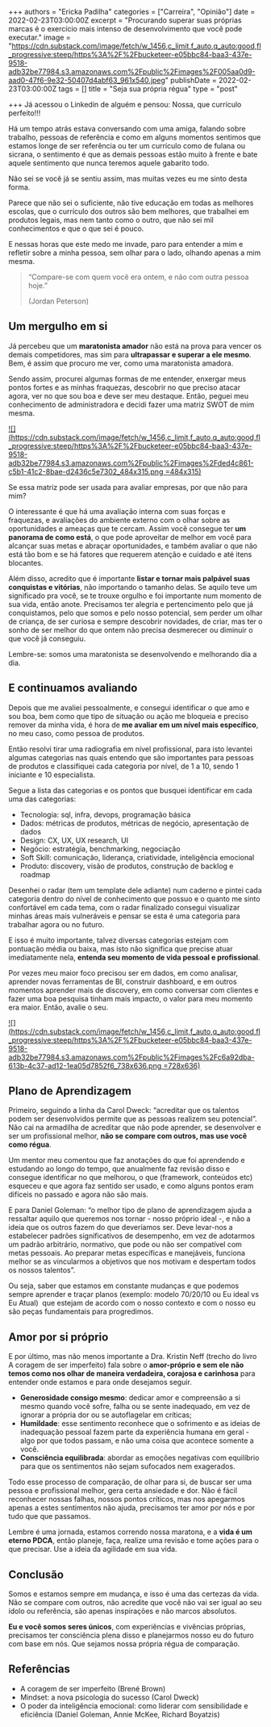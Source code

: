 +++
authors = "Ericka Padilha"
categories = ["Carreira", "Opinião"]
date = 2022-02-23T03:00:00Z
excerpt = "Procurando superar suas próprias marcas é o exercício mais intenso de desenvolvimento que você pode executar."
image = "https://cdn.substack.com/image/fetch/w_1456,c_limit,f_auto,q_auto:good,fl_progressive:steep/https%3A%2F%2Fbucketeer-e05bbc84-baa3-437e-9518-adb32be77984.s3.amazonaws.com%2Fpublic%2Fimages%2F005aa0d9-aad0-47f6-9e32-50407d4abf63_961x540.jpeg"
publishDate = 2022-02-23T03:00:00Z
tags = []
title = "Seja sua própria régua"
type = "post"

+++
Já acessou o Linkedin de alguém e pensou: Nossa, que currículo perfeito!!!

Há um tempo atrás estava conversando com uma amiga, falando sobre trabalho, pessoas de referência e como em alguns momentos sentimos que estamos longe de ser referência ou ter um currículo como de fulana ou sicrana, o sentimento é que as demais pessoas estão muito à frente e bate aquele sentimento que nunca teremos aquele gabarito todo.

Não sei se você já se sentiu assim, mas muitas vezes eu me sinto desta forma. 

Parece que não sei o suficiente, não tive educação em todas as melhores escolas, que o currículo dos outros são bem melhores, que trabalhei em produtos legais, mas nem tanto como o outro, que não sei mil conhecimentos e que o que sei é pouco.

E nessas horas que este medo me invade, paro para entender a mim e refletir sobre a minha pessoa, sem olhar para o lado, olhando apenas a mim mesma.

> “Compare-se com quem você era ontem, e não com outra pessoa hoje.”  
>
> (Jordan Peterson)

## Um mergulho em si

Já percebeu que um **maratonista amador** não está na prova para vencer os demais competidores, mas sim para **ultrapassar e superar a ele mesmo**. Bem, é assim que procuro me ver, como uma maratonista amadora.

Sendo assim, procurei algumas formas de me entender, enxergar meus pontos fortes e as minhas fraquezas, descobrir no que preciso atacar agora, ver no que sou boa e deve ser meu destaque. Então, peguei meu conhecimento de administradora e decidi fazer uma matriz SWOT de mim mesma.

[![](https://cdn.substack.com/image/fetch/w_1456,c_limit,f_auto,q_auto:good,fl_progressive:steep/https%3A%2F%2Fbucketeer-e05bbc84-baa3-437e-9518-adb32be77984.s3.amazonaws.com%2Fpublic%2Fimages%2Fded4c861-c5b1-41c2-8bae-d2436c5e7302_484x315.png =484x315)](https://cdn.substack.com/image/fetch/f_auto,q_auto:good,fl_progressive:steep/https%3A%2F%2Fbucketeer-e05bbc84-baa3-437e-9518-adb32be77984.s3.amazonaws.com%2Fpublic%2Fimages%2Fded4c861-c5b1-41c2-8bae-d2436c5e7302_484x315.png)

Se essa matriz pode ser usada para avaliar empresas, por que não para mim?

O interessante é que há uma avaliação interna com suas forças e fraquezas, e avaliações do ambiente externo com o olhar sobre as oportunidades e ameaças que te cercam. Assim você consegue ter **um panorama de como está**, o que pode aproveitar de melhor em você para alcançar suas metas e abraçar oportunidades, e também avaliar o que não está tão bom e se há fatores que requerem atenção e cuidado e até itens blocantes.

Além disso, acredito que é importante **listar e tornar mais palpável suas conquistas e vitórias**, não importando o tamanho delas. Se aquilo teve um significado pra você, se te trouxe orgulho e foi importante num momento de sua vida, então anote. Precisamos ter alegria e pertencimento pelo que já conquistamos, pelo que somos e pelo nosso potencial, sem perder um olhar de criança, de ser curiosa e sempre descobrir novidades, de criar, mas ter o sonho de ser melhor do que ontem não precisa desmerecer ou diminuir o que você já conseguiu.

Lembre-se: somos uma maratonista se desenvolvendo e melhorando dia a dia.

## E continuamos avaliando

Depois que me avaliei pessoalmente, e consegui identificar o que amo e sou boa, bem como que tipo de situação ou ação me bloqueia e preciso remover da minha vida, é hora de **me avaliar em um nível mais específico**, no meu caso, como pessoa de produtos.

Então resolvi tirar uma radiografia em nível profissional, para isto levantei algumas categorias nas quais entendo que são importantes para pessoas de produtos e classifiquei cada categoria por nível, de 1 a 10, sendo 1 iniciante e 10 especialista.

Segue a lista das categorias e os pontos que busquei identificar em cada uma das categorias:

* Tecnologia: sql, infra, devops, programação básica
* Dados: métricas de produtos, métricas de negócio, apresentação de dados
* Design: CX, UX, UX research, UI
* Negócio: estratégia, benchmarking, negociação
* Soft Skill: comunicação, liderança, criatividade, inteligência emocional
* Produto: discovery, visão de produtos, construção de backlog e roadmap

Desenhei o radar (tem um template dele adiante) num caderno e pintei cada categoria dentro do nível de conhecimento que possuo e o quanto me sinto confortável em cada tema, com o radar finalizado consegui visualizar minhas áreas mais vulneráveis e pensar se esta é uma categoria para trabalhar agora ou no futuro.

E isso é muito importante, talvez diversas categorias estejam com pontuação média ou baixa, mas isto não significa que precise atuar imediatamente nela, **entenda seu momento de vida pessoal e profissional**.

Por vezes meu maior foco precisou ser em dados, em como analisar, aprender novas ferramentas de BI, construir dashboard, e em outros momentos aprender mais de discovery, em como conversar com clientes e fazer uma boa pesquisa tinham mais impacto, o valor para meu momento era maior. Então, avalie o seu.

[![](https://cdn.substack.com/image/fetch/w_1456,c_limit,f_auto,q_auto:good,fl_progressive:steep/https%3A%2F%2Fbucketeer-e05bbc84-baa3-437e-9518-adb32be77984.s3.amazonaws.com%2Fpublic%2Fimages%2Fc6a92dba-613b-4c37-ad12-1ea05d7852f6_738x636.png =728x636)](https://cdn.substack.com/image/fetch/f_auto,q_auto:good,fl_progressive:steep/https%3A%2F%2Fbucketeer-e05bbc84-baa3-437e-9518-adb32be77984.s3.amazonaws.com%2Fpublic%2Fimages%2Fc6a92dba-613b-4c37-ad12-1ea05d7852f6_738x636.png)

## Plano de Aprendizagem

Primeiro, seguindo a linha da Carol Dweck: “acreditar que os talentos podem ser desenvolvidos permite que as pessoas realizem seu potencial”. Não cai na armadilha de acreditar que não pode aprender, se desenvolver e ser um profissional melhor, **não se compare com outros, mas use você como régua**.

Um mentor meu comentou que faz anotações do que foi aprendendo e estudando ao longo do tempo, que anualmente faz revisão disso e consegue identificar no que melhorou, o que (framework, conteúdos etc) esqueceu e que agora faz sentido ser usado, e como alguns pontos eram difíceis no passado e agora não são mais.

E para Daniel Goleman: “o melhor tipo de plano de aprendizagem ajuda a ressaltar aquilo que queremos nos tornar - nosso próprio ideal -, e não a ideia que os outros fazem do que deveríamos ser. Deve levar-nos a estabelecer padrões significativos de desempenho, em vez de adotarmos um padrão arbitrário, normativo, que pode ou não ser compatível com metas pessoais. Ao preparar metas específicas e manejáveis, funciona melhor se as vincularmos a objetivos que nos motivam e despertam todos os nossos talentos”.

Ou seja, saber que estamos em constante mudanças e que podemos sempre aprender e traçar planos (exemplo: modelo 70/20/10 ou Eu ideal vs Eu Atual)  que estejam de acordo com o nosso contexto e com o nosso eu são peças fundamentais para progredimos.

## Amor por si próprio

E por último, mas não menos importante a Dra. Kristin Neff (trecho do livro A coragem de ser imperfeito) fala sobre o **amor-próprio e sem ele não temos como nos olhar de maneira verdadeira, corajosa e carinhosa** para entender onde estamos e para onde desejamos seguir. 

* **Generosidade consigo mesmo**: dedicar amor e compreensão a si mesmo quando você sofre, falha ou se sente inadequado, em vez de ignorar a própria dor ou se autoflagelar em críticas;
* **Humildade**: esse sentimento reconhece que o sofrimento e as ideias de inadequação pessoal fazem parte da experiência humana em geral - algo por que todos passam, e não uma coisa que acontece somente a você.
* **Consciência equilibrada**: abordar as emoções negativas com equilíbrio para que os sentimentos não sejam sufocados nem exagerados.

Todo esse processo de comparação, de olhar para si, de buscar ser uma pessoa e profissional melhor, gera certa ansiedade e dor. Não é fácil reconhecer nossas falhas, nossos pontos críticos, mas nos apegarmos apenas a estes sentimentos não ajuda, precisamos ter amor por nós e por tudo que que passamos. 

Lembre é uma jornada, estamos correndo nossa maratona, e a **vida é um eterno PDCA**, então planeje, faça, realize uma revisão e tome ações para o que precisar. Use a ideia da agilidade em sua vida.

## Conclusão

Somos e estamos sempre em mudança, e isso é uma das certezas da vida. Não se compare com outros, não acredite que você não vai ser igual ao seu ídolo ou referência, são apenas inspirações e não marcos absolutos.

**Eu e você somos seres únicos**, com experiências e vivências próprias, precisamos ter consciência plena disso e planejarmos nosso eu do futuro com base em nós. Que sejamos nossa própria régua de comparação.

## Referências

* A coragem de ser imperfeito (Brené Brown)
* Mindset: a nova psicologia do sucesso (Carol Dweck)
* O poder da inteligência emocional: como liderar com sensibilidade e eficiência (Daniel Goleman, Annie McKee, Richard Boyatzis)